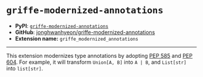 # `griffe-modernized-annotations`

- **PyPI**: [`griffe-modernized-annotations`](https://pypi.org/project/griffe-modernized-annotations/)
- **GitHub**: [jonghwanhyeon/griffe-modernized-annotations](https://github.com/jonghwanhyeon/griffe-modernized-annotations)
- **Extension name:** `griffe_modernized_annotations`

---

This extension modernizes type annotations by adopting [PEP 585](https://peps.python.org/pep-0585/) and [PEP 604](https://peps.python.org/pep-0604/). For example, it will transform `Union[A, B]` into `A | B`, and `List[str]` into `list[str]`.

